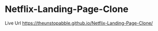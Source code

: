 # Netflix-Landing-Page-Clone
Live Url  https://theunstopabble.github.io/Netflix-Landing-Page-Clone/
